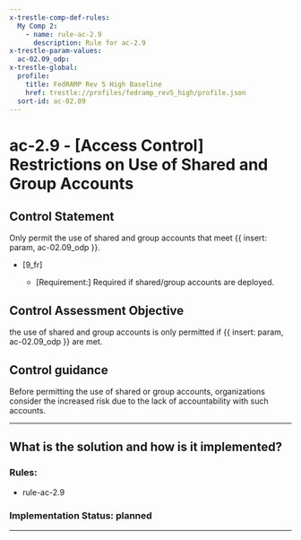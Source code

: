 ```yaml
---
x-trestle-comp-def-rules:
  My Comp 2:
    - name: rule-ac-2.9
      description: Rule for ac-2.9
x-trestle-param-values:
  ac-02.09_odp:
x-trestle-global:
  profile:
    title: FedRAMP Rev 5 High Baseline
    href: trestle://profiles/fedramp_rev5_high/profile.json
  sort-id: ac-02.09
---
```


# ac-2.9 - \[Access Control\] Restrictions on Use of Shared and Group Accounts

## Control Statement

Only permit the use of shared and group accounts that meet {{ insert: param, ac-02.09_odp }}.

- \[9_fr\]

  - \[Requirement:\] Required if shared/group accounts are deployed.

## Control Assessment Objective

the use of shared and group accounts is only permitted if {{ insert: param, ac-02.09_odp }} are met.

## Control guidance

Before permitting the use of shared or group accounts, organizations consider the increased risk due to the lack of accountability with such accounts.

______________________________________________________________________

## What is the solution and how is it implemented?

<!-- For implementation status enter one of: implemented, partial, planned, alternative, not-applicable -->

<!-- Note that the list of rules under ### Rules: is read-only and changes will not be captured after assembly to JSON -->

<!-- Add control implementation description here for control: ac-2.9 -->

### Rules:

  - rule-ac-2.9

### Implementation Status: planned

______________________________________________________________________

